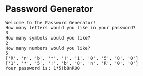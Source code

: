 # Password Generator

<pre>
Welcome to the Password Generator!
How many letters would you like in your password?
3
How many symbols would you like?
2
How many numbers would you like?
5
['R', 'n', 'b', '*', '!', '1', '0', '5', '8', '0']
['1', '*', '5', '!', 'b', '8', 'n', 'R', '0', '0']
Your password is: 1*5!b8nR00
</pre>
